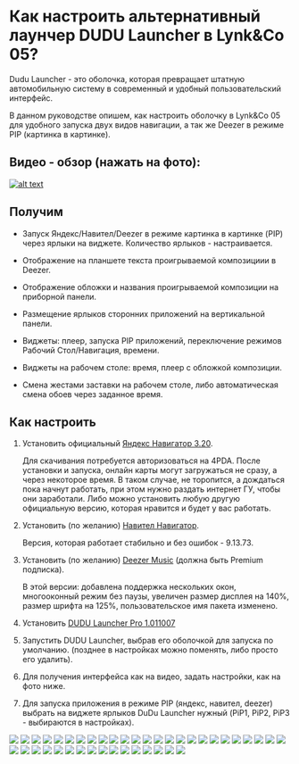 # Как настроить альтернативный лаунчер DUDU Launcher в Lynk&Co 05?

Dudu Launcher - это оболочка, которая превращает штатную автомобильную систему в современный и удобный пользовательский интерфейс.

В данном руководстве опишем, как настроить оболочку в Lynk&Co 05 для удобного запуска двух видов навигации, а так же Deezer в режиме PIP (картинка в картинке).

## Видео - обзор (нажать на фото):

[![alt text](https://img.youtube.com/vi/j6IxchMljsk/0.jpg)](https://www.youtube.com/watch?v=j6IxchMljsk)

## Получим

- Запуск Яндекс/Навител/Deezer в режиме картинка в картинке (PIP) через ярлыки на виджете. Количество ярлыков - настраивается.

- Отображение на планшете текста проигрываемой композициии в Deezer.

- Отображение обложки и названия проигрываемой композиции на приборной панели.

- Размещение ярлыков сторонних приложений на вертикальной панели.

- Виджеты: плеер, запуска PIP приложений, переключение режимов Рабочий Стол/Навигация, времени.

- Виджеты на рабочем столе: время, плеер с обложкой композиции.

- Смена жестами заставки на рабочем столе, либо автоматическая смена обоев через заданное время.

## Как настроить

1. Установить официальный [Яндекс Навигатор 3.20](https://4pda.to/forum/dl/post/13436782/ru.yandex.yandexnavi-3.20.apk).
   
   Для скачивания потребуется авторизоваться на 4PDA. После установки и запуска, онлайн карты могут загружаться не сразу, а через некоторое время. В таком случае, не торопится, а дождаться пока начнут работать, при этом нужно раздать интернет ГУ, чтобы они заработали.
   Либо можно установить любую другую официальную версию, которая нравится и будет у вас работать.

3. Установить (по желанию) [Навител Навигатор](http://www.navitel.com).
   
   Версия, которая работает стабильно и без ошибок - 9.13.73.

4. Установить (по желанию) [Deezer Music](assets/Deezer-6.1.6.62-mod140.apk) (должна быть Premium подписка).
   
   В этой версии: добавлена поддержка нескольких окон, многооконный режим без паузы, увеличен размер дисплея на 140%, размер шрифта на 125%, пользовательское имя пакета изменено.

5. Установить [DUDU Launcher Pro 1.011007](assets/嘟嘟桌面PRO领克专享1.011007(最新测试版).Apk)

6. Запустить DUDU Launcher, выбрав его оболочкой для запуска по умолчанию. (позднее в настройках можно поменять, либо просто его удалить).

7. Для получения интерфейса как на видео, задать настройки, как на фото ниже.
   
9. Для запуска приложения в режиме PIP (яндекс, навител, deezer) выбрать на виджете ярлыков DuDu Launcher нужный (PiP1, PiP2, PiP3 - выбираются в настройках).

![](img/dudu/dudu-00.jpg)
![](img/dudu/dudu-01.jpg)
![](img/dudu/dudu-02.jpg)
![](img/dudu/dudu-03.jpg)
![](img/dudu/dudu-04.jpg)
![](img/dudu/dudu-05.jpg)
![](img/dudu/dudu-06.jpg)
![](img/dudu/dudu-07.jpg)
![](img/dudu/dudu-08.jpg)
![](img/dudu/dudu-09.jpg)
![](img/dudu/dudu-10.jpg)
![](img/dudu/dudu-11.jpg)
![](img/dudu/dudu-12.jpg)
![](img/dudu/dudu-13.jpg)
![](img/dudu/dudu-14.jpg)
![](img/dudu/dudu-15.jpg)
![](img/dudu/dudu-16.jpg)
![](img/dudu/dudu-17.jpg)
![](img/dudu/dudu-18.jpg)
![](img/dudu/dudu-19.jpg)
![](img/dudu/dudu-20.jpg)
![](img/dudu/dudu-21.jpg)
![](img/dudu/dudu-22.jpg)
![](img/dudu/dudu-23.jpg)
![](img/dudu/dudu-24.jpg)
![](img/dudu/dudu-25.jpg)
![](img/dudu/dudu-26.jpg)
![](img/dudu/dudu-27.jpg)
![](img/dudu/dudu-28.jpg)
![](img/dudu/dudu-29.jpg)
![](img/dudu/dudu-30.jpg)
![](img/dudu/dudu-31.jpg)
![](img/dudu/dudu-32.jpg)
![](img/dudu/dudu-33.jpg)
![](img/dudu/dudu-34.jpg)
![](img/dudu/dudu-35.jpg)
![](img/dudu/dudu-36.jpg)
![](img/dudu/dudu-37.jpg)
![](img/dudu/dudu-38.jpg)
![](img/dudu/dudu-39.jpg)
![](img/dudu/dudu-40.jpg)

